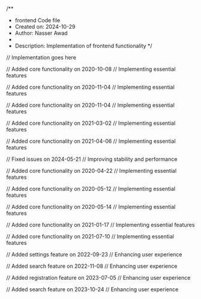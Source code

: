 /**
 * frontend Code file
 * Created on: 2024-10-29
 * Author: Nasser Awad
 *
 * Description: Implementation of frontend functionality
 */
 
// Implementation goes here


// Added core functionality on 2020-10-08
// Implementing essential features

// Added core functionality on 2020-11-04
// Implementing essential features

// Added core functionality on 2020-11-04
// Implementing essential features

// Added core functionality on 2021-03-02
// Implementing essential features

// Added core functionality on 2021-04-06
// Implementing essential features

// Fixed issues on 2024-05-21
// Improving stability and performance

// Added core functionality on 2020-04-22
// Implementing essential features

// Added core functionality on 2020-05-12
// Implementing essential features

// Added core functionality on 2020-05-14
// Implementing essential features

// Added core functionality on 2021-01-17
// Implementing essential features

// Added core functionality on 2021-07-10
// Implementing essential features

// Added settings feature on 2022-09-23
// Enhancing user experience

// Added search feature on 2022-11-08
// Enhancing user experience

// Added registration feature on 2023-07-05
// Enhancing user experience

// Added search feature on 2023-10-24
// Enhancing user experience
